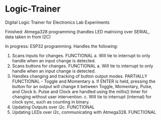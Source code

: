 # Logic-Trainer
Digital Logic Trainer for Electronics Lab Experiments

Finished: Atmega328 programming (handles LED matrixing over SERIAL, data taken in from I2C)

In progress: ESP32 programming. Handles the following:

1. Scans inputs for changes. FUNCTIONAL
   a. Will tie to interrupt to only handle when an input change is detected.
2. Scans buttons for changes. FUNCTIONAL
   a. Will tie to interrupt to only handle when an input change is detected.
3. Handles changing and tracking of button output modes. PARTIALLY FUNCTIONAL - Toggle and Momentary
   a. If ENTER is held, pressing the button for an output will change it between Toggle, Momentary, Pulse, and Clock
   b. Pulse and Clock are handled using the millis() timer for changing without user intervention.
   c. Will tie to interrupt (internal) for clock sync, such as counting in binary.
4. Updating Outputs over i2c. FUNCTIONAL
5. Updating LEDs over i2c, communicating with Atmega328. FUNCTIONAL

